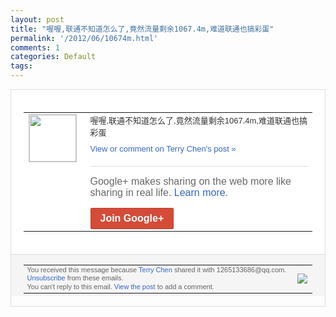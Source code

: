 ```yaml
---
layout: post
title: "喔喔,联通不知道怎么了,竟然流量剩余1067.4m,难道联通也搞彩蛋"
permalink: '/2012/06/10674m.html'
comments: 1
categories: Default
tags: 
---
```

<div style="border:solid 1px #dfdfdf;color:#686868;font:13px Arial"><div style="background-color:#fff;padding:20px;"><table cellpadding="0" cellspacing="0"><tr><td style="padding-right:15px;vertical-align:top"><a href="https://plus.google.com/_/notifications/ngemlink?&amp;emid=CKjByaXp27ACFScUtAodnXgAAA&amp;path=%2F108643996575278738906&amp;dt=1340161140091"><img height="75" src="https://lh3.googleusercontent.com/-KKRGTyJ5Bl0/AAAAAAAAAAI/AAAAAAAAEEY/jllxqER5dCk/s75-c-k-a/photo.jpg" style="border:solid 1px #cccccc;" width="75"/></a></td><td style="width:578px;color:#333;font:13px Arial;vertical-align:top;"><div style="padding-bottom:10px">喔喔,联通不知道怎么了,竟然流量剩余10<wbr/>67.4m,难道联通也搞彩蛋</div><a href="https://plus.google.com/_/notifications/ngemlink?&amp;emid=CKjByaXp27ACFScUtAodnXgAAA&amp;path=%2F108643996575278738906%2Fposts%2Fj4HY18w8dRx%3Fgpinv%3DAMIXal_zjzsUZMQZNcRyM2rKjVeUrnhl95dNzJnd7hM3VysQnHiAIboqTiK9BXfVL5_Zth71epZ_m7_SWO7Bn7Kv4Bor1xpj2MJVKlOoEYZAMBLypzeM1tU&amp;dt=1340161140091" style="color:#3366CC;text-decoration:none;">View or comment on Terry Chen's post »</a><div style="margin-top:20px;border-top:solid 1px #dfdfdf"><div style="padding:15px 0;color:#686868;font:16px Arial;">Google+ makes sharing on the web more like sharing in real life. <a href="http://www.google.com/+/learnmore/" style="color:#3366CC;text-decoration:none;">Learn more</a>.</div><a href="https://plus.google.com/_/notifications/ngemlink?&amp;emid=CKjByaXp27ACFScUtAodnXgAAA&amp;path=%2F%3Fgpinv%3DAMIXal_zjzsUZMQZNcRyM2rKjVeUrnhl95dNzJnd7hM3VysQnHiAIboqTiK9BXfVL5_Zth71epZ_m7_SWO7Bn7Kv4Bor1xpj2MJVKlOoEYZAMBLypzeM1tU&amp;dt=1340161140091" style="display:inline-block;padding:7px 15px;background-color:#d44b38; color:#fff;font-size:16px; font-weight:bold;border-radius:2px;-webkit-border-radius:2px; -moz-border-radius:2px;border:solid 1px #c43b28; white-space:nowrap;text-decoration:none">Join Google+</a></div></td></tr></table></div><div style="border-top:solid 1px #dfdfdf;padding:0 20px; background-color:#f5f5f5"><table cellpadding="0" cellspacing="0" style="height:50px"><tbody><tr><td style="vertical-align:middle;width:100%; color:#636363;font:11px Arial; line-height:120%">You received this message because <a href="https://plus.google.com/_/notifications/ngemlink?&amp;emid=CKjByaXp27ACFScUtAodnXgAAA&amp;path=%2F108643996575278738906%3Fgpinv%3DAMIXal_zjzsUZMQZNcRyM2rKjVeUrnhl95dNzJnd7hM3VysQnHiAIboqTiK9BXfVL5_Zth71epZ_m7_SWO7Bn7Kv4Bor1xpj2MJVKlOoEYZAMBLypzeM1tU&amp;dt=1340161140091" style="color:#3366CC;text-decoration:none;">Terry Chen</a> shared it with 1265133686@qq.com. <a href="https://plus.google.com/_/notifications/ngemlink?&amp;emid=CKjByaXp27ACFScUtAodnXgAAA&amp;path=%2F_%2Fnonplus%2Femailsettings%3Fgpinv%3DAMIXal_zjzsUZMQZNcRyM2rKjVeUrnhl95dNzJnd7hM3VysQnHiAIboqTiK9BXfVL5_Zth71epZ_m7_SWO7Bn7Kv4Bor1xpj2MJVKlOoEYZAMBLypzeM1tU%26est%3DADH5u8UKQ__EhVNh4OXIks9D7vjZQU1ZuAgHfvZl_F041nQsoNU_pPRxn0AiSJ5aCprsg1cbEojnYVJtwnY3kkEkJw3Trtu23HE_3hizRSjqAfZEKNcoAnSAsKbdXb4nWQqI-lnNA96B&amp;dt=1340161140091" style="color:#3366CC;text-decoration:none;">Unsubscribe</a> from these emails.<br/>You can't reply to this email. <a href="https://plus.google.com/_/notifications/ngemlink?&amp;emid=CKjByaXp27ACFScUtAodnXgAAA&amp;path=%2F108643996575278738906%2Fposts%2Fj4HY18w8dRx%3Fgpinv%3DAMIXal_zjzsUZMQZNcRyM2rKjVeUrnhl95dNzJnd7hM3VysQnHiAIboqTiK9BXfVL5_Zth71epZ_m7_SWO7Bn7Kv4Bor1xpj2MJVKlOoEYZAMBLypzeM1tU&amp;dt=1340161140091" style="color:#3366CC;text-decoration:none;">View the post</a> to add a comment.<br/></td><td><img src="https://ssl.gstatic.com/s2/oz/images/notifications/logo/google-plus-6617a72bb36cc548861652780c9e6ff1.png"/></td></tr></tbody></table></div></div>